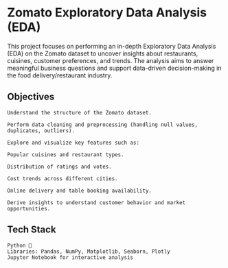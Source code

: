 # Zomato Exploratory Data Analysis (EDA)

 This project focuses on performing an in-depth Exploratory Data Analysis (EDA) on the Zomato dataset to uncover insights about restaurants, cuisines, customer preferences, and trends.  The analysis aims to answer meaningful business questions and support data-driven decision-making in the food delivery/restaurant industry.


## Objectives

    Understand the structure of the Zomato dataset.

    Perform data cleaning and preprocessing (handling null values, duplicates, outliers).

    Explore and visualize key features such as:

    Popular cuisines and restaurant types.

    Distribution of ratings and votes.

    Cost trends across different cities.

    Online delivery and table booking availability.

    Derive insights to understand customer behavior and market opportunities.


 ## Tech Stack 
  
    Python 🐍
    Libraries: Pandas, NumPy, Matplotlib, Seaborn, Plotly
    Jupyter Notebook for interactive analysis
